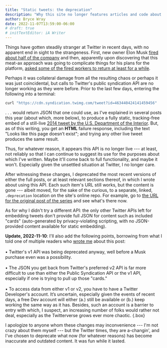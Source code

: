 ```yaml
---
title: "Static tweets: the deprecation"
description: "Why this site no longer features articles and code about embedding fully static tweets."
author: Bryce Wray
date: 2022-11-07T13:59:00-06:00
# draft: true
# initTextEditor: iA Writer
---
```


Things have gotten steadily stranger at Twitter in recent days, with no apparent end in sight to the strangeness. First, new owner Elon Musk  [fired about half of the company](https://www.nbcnews.com/tech/tech-news/twitters-chaotic-short-notice-layoffs-rcna55661) and then, apparently upon discovering that this meat-ax approach was going to complicate things for his plans for the platform, [asked some of the fired workers to return at least for a while](https://www.reuters.com/technology/twitter-asks-some-laid-off-workers-come-back-bloomberg-news-2022-11-06/).

Perhaps it was collateral damage from all the resulting chaos or perhaps it was just coincidental, but calls to Twitter's public syndication API are no longer working as they were before. Prior to the last few days, entering the following into a terminal:

```bash
curl "https://cdn.syndication.twimg.com/tweet?id=463440424141459456"
```

. . . would return JSON that one could use, as I've explained in several posts this year (about which, more below), to produce a fully static, tracking-free embed of a still-live [2014 tweet by the U.S. Department of the Interior](https://twitter.com/Interior/status/463440424141459456). But, as of this writing, you get an **HTML** failure response, including the text "Looks like this page doesn’t exist"; and trying any other live tweet produces the same result.

Thus, for whatever reason, it appears this API is no longer live --- at least, not reliably so that I can continue to suggest its use for the purposes about which I've written. Maybe it'll come back to full functionality, and maybe it won't. Especially given the unsettled situation at Twitter, I no longer care.

After witnessing these changes, I deprecated the most recent versions of either the full posts, or at least relevant sections thereof, in which I wrote about using this API. Each such item's URL still works, but the content is gone --- albeit moved, for the sake of the curious, to a separate, linked, `.deprecation` location on the site's online repo. For example, go to [the URL for the original post of the series](/posts/2022/02/static-tweets-eleventy-hugo/) and see what's there now.

As for why I didn't try a different API: the only other Twitter APIs left for embedding tweets don't provide full JSON for content such as included "cards" (auto-generated by privacy-violating scripting, with no JSON-provided content available for static embedding).

**Update, 2022-11-10**: I'll also add the following points, borrowing from what I told one of multiple readers who [wrote me](/contact/) about this post:\
\
• Twitter's v1 API was being deprecated anyway, well before a Musk purchase even was a possibility.\
\
• The JSON you get back from Twitter's preferred v2 API is far more difficult to use than either the Public Syndication API or the v1 API, especially if one is trying to pull up those "cards."\
\
• To access data from either v1 or v2, you have to have a Twitter Developer's account. It’s uncertain, especially given the events of recent days, a free Dev account will either (a.) still be available or (b.) keep working the same way as it has. Besides, such an account is a barrier to entry with which, I suspect, an increasing number of folks would rather not deal, especially as the Twitterverse grows ever more chaotic.
{.box}

I apologize to anyone whom these changes may inconvenience --- I'm not crazy about them myself --- but the Twitter times, they are a-changin', and I've chosen to deprecate what now (for whatever reasons) has become inaccurate and outdated content. It was fun while it lasted.
